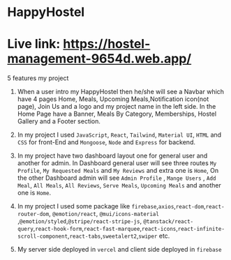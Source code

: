 # HappyHostel
# Live link:  https://hostel-management-9654d.web.app/

5 features my project

1. When a user intro my HappyHostel then he/she will see a Navbar which have 4 pages Home, Meals, Upcoming Meals,Notification icon(not page), Join Us and a logo and my project name in the left side. In the Home Page have a Banner, Meals By Category, Memberships, Hostel Gallery and a Footer section.

2. In my project I used `JavaScript`, `React`, `Tailwind`, `Material UI`, `HTML` and `CSS` for front-End and `Mongoose`, `Node` and `Express` for backend.

3. In my project have two dashboard layout one for general user and another for admin. In Dashboard general user will see three routes `My Profile`, `My Requested Meals` and `My Reviews` and extra one is `Home`, On the other Dashboard admin will see `Admin Profile` , `Mange Users` , `Add Meal`, `All Meals`, `All Reviews`, `Serve Meals`, `Upcoming Meals` and another one is `Home`.

4. In my project I used some package like `firebase`,`axios`,`react-dom`,`react-router-dom`, `@emotion/react`, `@mui/icons-material` ,`@emotion/styled`,`@stripe/react-stripe-js`, `@tanstack/react-query`,`react-hook-form`,`react-fast-marquee`,`react-icons`,`react-infinite-scroll-component`,`react-tabs`,`sweetalert2`,`swiper` etc.

5. My server side deployed in `vercel` and client side deployed in `firebase`



